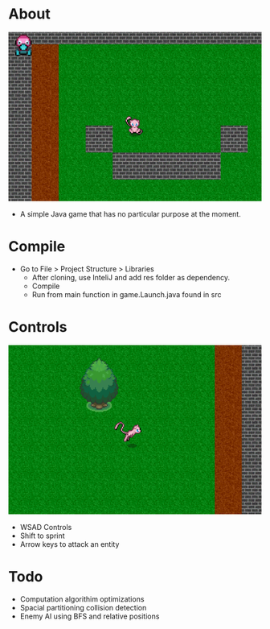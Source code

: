 # About

![Demo1](res/demos/demo1.png)
+ A simple Java game that has no particular purpose at the moment.

# Compile

+ Go to File > Project Structure > Libraries
  + After cloning, use InteliJ and add res folder as dependency.
  + Compile 
  + Run from main function in game.Launch.java found in src
  
# Controls

![Demo1](res/demos/demo2.png)
+ WSAD Controls
+ Shift to sprint
+ Arrow keys to attack an entity


# Todo
+ Computation algorithim optimizations
+ Spacial partitioning collision detection
+ Enemy AI using BFS and relative positions 

